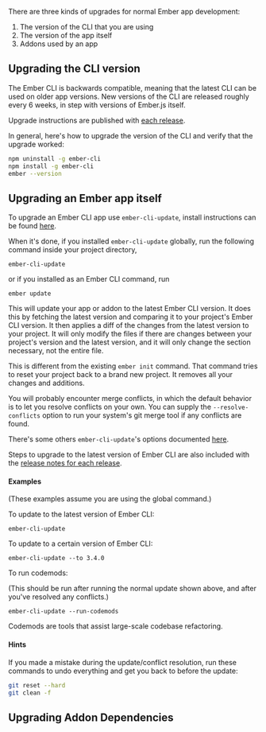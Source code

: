 There are three kinds of upgrades for normal Ember app development: 

1. The version of the CLI that you are using
2. The version of the app itself
3. Addons used by an app

## Upgrading the CLI version

The Ember CLI is backwards compatible, meaning that the latest CLI can be used on older app versions. New versions of the CLI are released roughly every 6 weeks, in step with versions of Ember.js itself.

Upgrade instructions are published with [each release](https://github.com/ember-cli/ember-cli/releases).

In general, here's how to upgrade the version of the CLI and verify that the upgrade worked:

```bash
npm uninstall -g ember-cli
npm install -g ember-cli
ember --version
```

## Upgrading an Ember app itself

To upgrade an Ember CLI app use `ember-cli-update`, install instructions can be found [here](https://github.com/ember-cli/ember-cli-update#installation).

When it's done, if you installed `ember-cli-update` globally, run the following command inside your project directory,

`ember-cli-update`

or if you installed as an Ember CLI command, run

`ember update`

This will update your app or addon to the latest Ember CLI version. It does this by fetching the latest version and comparing it to your project's Ember CLI version. It then applies a diff of the changes from the latest version to your project. It will only modify the files if there are changes between your project's version and the latest version, and it will only change the section necessary, not the entire file.

This is different from the existing `ember init` command. That command tries to reset your project back to a brand new project. It removes all your changes and additions.

You will probably encounter merge conflicts, in which the default behavior is to let you resolve conflicts on your own. You can supply the `--resolve-conflicts` option to run your system's git merge tool if any conflicts are found.

There's some others `ember-cli-update`'s options documented [here](https://github.com/ember-cli/ember-cli-update#options).

Steps to upgrade to the latest version of Ember CLI are also included with the
[release notes for each release](https://github.com/ember-cli/ember-cli/releases).

#### Examples

(These examples assume you are using the global command.)

To update to the latest version of Ember CLI:

```
ember-cli-update
```

To update to a certain version of Ember CLI:

```
ember-cli-update --to 3.4.0
```

To run codemods:

(This should be run after running the normal update shown above, and after you've resolved any conflicts.)

```
ember-cli-update --run-codemods
```

Codemods are tools that assist large-scale codebase refactoring.

#### Hints
If you made a mistake during the update/conflict resolution, run these commands to undo everything and get you back to before the update:

```bash
git reset --hard
git clean -f
```
<!-- Needs a section that describes a common upgrade experience, 
explains deprecations, 
links to Deprecations site, 
and hints that upgrades to get new features or jump major versions require changes to the codebase. 
Common misconception is that you can just jump versions in package.json. 
Pull in info from https://ember-cli.com/user-guide/#upgrading  -->

## Upgrading Addon Dependencies

<!-- very brief guidance on how to approach addons, 
and a note that sometimes deprecation warnings come 
from outdated addons rather than your app -->
